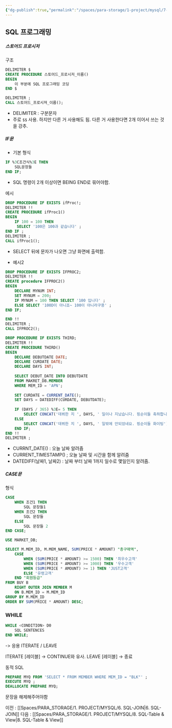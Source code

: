 ```yaml
---
{"dg-publish":true,"permalink":"/spaces/para-storage/1-project/mysql/7-sql-programming/"}
---
```


## SQL 프로그래밍
##### 스토어드 프로시저
구조
```sql
DELIMITER $
CREATE PROCEDURE 스토어드_프로시저_이름()
BEGIN
	이 부분에 SQL 프로그래밍 코딩
END $

DELIMITER ;
CALL 스토어드_프로시져_이름();
```
- DELIMITER : 구분문자
- 주로 `$$` 사용. 하지만 다른 거 사용해도 됨. 다른 거 사용한다면 2개 이어서 쓰는 것을 강추.

##### IF문
- 기본 형식
```SQL
IF %3C조건식%3E THEN
	SQL문장들
END IF;
```
- SQL 명령이 2개 이상이면 BEING END로 묶어야함.

에시
```SQL
DROP PROCEDURE IF EXISTS ifProc!;
DELIMITER !!
CREATE PROCEDURE ifProc1()
BEGIN
	IF 100 = 100 THEN
	 SELECT '100은 100과 같습니다' ;
END IF ;
DELIMITER ;
CALL ifProc1();
```
- SELECT 뒤에 문자가 나오면 그냥 화면에 출력함.

- 예시2
```SQL
DROP PROCEDURE IF EXISTS IFPROC2;
DELIMITER !!
CREATE procedure IFPROC2()
BEGIN
	DECLARE MYNUM INT;
    SET MYNUM = 200;
    IF MYNUM = 100 THEN SELECT '100 입니다' ;
    ELSE SELECT '100D이 아니죠~ 100이 아니라구용' ;
END IF;

END !!
DELIMITER ;
CALL IFPROC2();
```

```SQL
DROP PROCEDURE IF EXISTS THIRD;
DELIMITER !!
CREATE PROCEDURE THIRD()
BEGIN
    DECLARE DEBUTDATE DATE;
    DECLARE CURDATE DATE;
    DECLARE DAYS INT;
    
    SELECT DEBUT_DATE INTO DEBUTDATE
    FROM MAKRET_DB.MEMBER
    WHERE MEM_ID = 'APN';
        
    SET CURDATE = CURRENT_DATE();
    SET DAYS = DATEDIFF(CURDATE, DEBUTDATE);
    
    IF (DAYS / 365) %3E= 5 THEN 
        SELECT CONCAT('데뷔한 지 ', DAYS, ' 일이나 지났습니다. 핑순이들 축하합니다!');
    ELSE
        SELECT CONCAT('데뷔한 지 ', DAYS, ' 일밖에 안되었네요. 핑순이들 화이팅');
    END IF;
END !!
DELIMITER ;
```
- CURRNT_DATE() : 오늘 날짜 알려줌
- CURRENT_TIMESTAMP() ; 오늘 날짜 및 시간을 함께 알려줌
- DATEDIFF(날짜1, 날짜2) : 날짜 부터 날짜 1까지 일수로 몇일인지 알려줌.


##### CASE문
형식
```SQL
CASE
	WHEN 조건1 THEN
		SQL 문장들1
	WHEN 조건2 THEN
		SQL 문장들
	ELSE
		SQL 문장들 2
END CASE;
```


```SQL
USE MARKET_DB;

SELECT M.MEM_ID, M.MEM_NAME, SUM(PRICE * AMOUNT) "총구매액",
	CASE
		WHEN (SUM(PRICE * AMOUNT) >= 1500) THEN '최우수고객'
        WHEN (SUM(PRICE * AMOUNT) >= 1000) THEN '우수고객'
        WHEN (SUM(PRICE * AMOUNT) >= 1) THEN 'JUST고객'
        ELSE '유령고객'
	END "회원등급"
FROM BUY B
	RIGHT OUTER JOIN MEMBER M
    ON B.MEM_ID = M.MEM_ID
GROUP BY M.MEM_ID
ORDER BY SUM(PRICE * AMOUNT) DESC;
```

### WHILE
```SQL
WHILE <CONDITION> D0
	SQL SENTENCES
END WHILE;
```

-> 응용
ITERATE / LEAVE

ITERATE [레이블] -> CONTINUE와 유사.
LEAVE [레이블] -> 종료


동적 SQL
``` SQL
PREPARE MYQ FROM 'SELECT * FROM MEMBER WHERE MEM_ID = "BLK"' ;
EXECUTE MYQ ;
DEALLOCATE PREPARE MYQ;
```
문장을 해제해주어야함

이전 : [[Spaces/PARA_STORAGE/1. PROJECT/MYSQL/6. SQL-JOIN\|6. SQL-JOIN]]
다음 : [[Spaces/PARA_STORAGE/1. PROJECT/MYSQL/8. SQL-Table & View\|8. SQL-Table & View]]